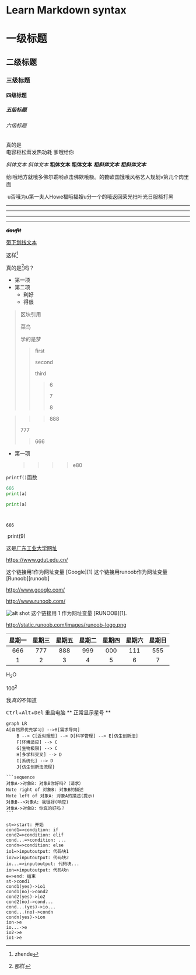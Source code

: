 # Learn Markdown syntax

# 一级标题

## 二级标题

### 三级标题

#### 四级标题

##### 五级标题

###### 六级标题

真的是    
        电容柜松茸发热功耗
        爹哦给你
        
*斜体文本*
_斜体文本_
**粗体文本**
__粗体文本__
***粗斜体文本***
___粗斜体文本___

给i哦地方就哦多佛尔乖哟点击佛欸哦额。的覅欧国饿哦风格艺人规划v第几个肉里面

​        u否哦为u第一夫人Howe福哦福嫂u分一个的哦返回荣光扫叶光日服额打黑

***

---

___

***

*__~~dauflt~~__*

<u>带下划线文本</u>

这样[^要]

[^要]: zhende

真的是[^这样]吗？

[^这样]: 那样

* 第一项
* 第二项
  - 利好
  - 得很



> 区块引用
>
> 菜鸟
>
> 学的是梦
>
> > first
> >
> > second
> >
> > third
> >
> > > 6
> > >
> > > 7
> > >
> > > 8

> > > 888
>
> 777
>
> > 666

* 第一项

  > > > > e80



`printf()`函数

```python
666
print(a)
```

```python
print(a)
```

```
```

```
```





	666

​	print(9)

这是[广东工业大学网址](https://www.gdut.edu.cn/)

<https://www.gdut.edu.cn/>

这个链接用1作为网址变量 [Google][1]
这个链接用runoob作为网址变量 [Runoob][runoob]

http://www.google.com/

http://www.runoob.com/

![alt shot](https://fenglingkong.oss-cn-guangzhou.aliyuncs.com/img2/202401161419955.png"截图"width="50%")
这个链接用 1 作为网址变量 [RUNOOB][1].

http://static.runoob.com/images/runoob-logo.png

| 星期一 | 星期三 | 星期五 | 星期二 | 星期四 | 星期六 | 星期日 |
| :----: | :----: | :----: | :----: | :----: | :----: | :----: |
|  666   |  777   |  888   |  999   |  000   |  111   |  555   |
|   1    |   2    |   3    |   4    |   5    |   6    |   7    |

H<sub>2</sub>O

100<sup>2</sup>

我<em>真的</em>不知道

<kbd>Ctrl</kbd>+<kbd>Alt</kbd>+<kbd>Del</kbd> 重启电脑
\*\* 正常显示星号 \*\*

```mermaid
graph LR
A[自然界优先学习] -->B[需求导向]
    B --> C[近似理想] --> D[科学管理] --> E[仿生创新法]
    F[环境适应] --> C
    G[生物极限] --> C
    H[多学科交叉] --> D
    I[系统化] --> D
    J{仿生创新法流程}
```

~~~sequence
```sequence
对象A->对象B: 对象B你好吗?（请求）
Note right of 对象B: 对象B的描述
Note left of 对象A: 对象A的描述(提示)
对象B-->对象A: 我很好(响应)
对象A->对象B: 你真的好吗？
```
~~~

```flow
st=>start: 开始
cond1=>condition: if
cond2=>condition: elif
cond...=>condition: ...
condn=>condition: else
io1=>inputoutput: 代码块1
io2=>inputoutput: 代码块2
io...=>inputoutput: 代码块...
ion=>inputoutput: 代码块n
e=>end: 结束
st->cond1
cond1(yes)->io1
cond1(no)->cond2
cond2(yes)->io2
cond2(no)->cond...
cond...(yes)->io...
cond...(no)->condn
condn(yes)->ion
ion->e
io...->e
io2->e
io1->e
```

